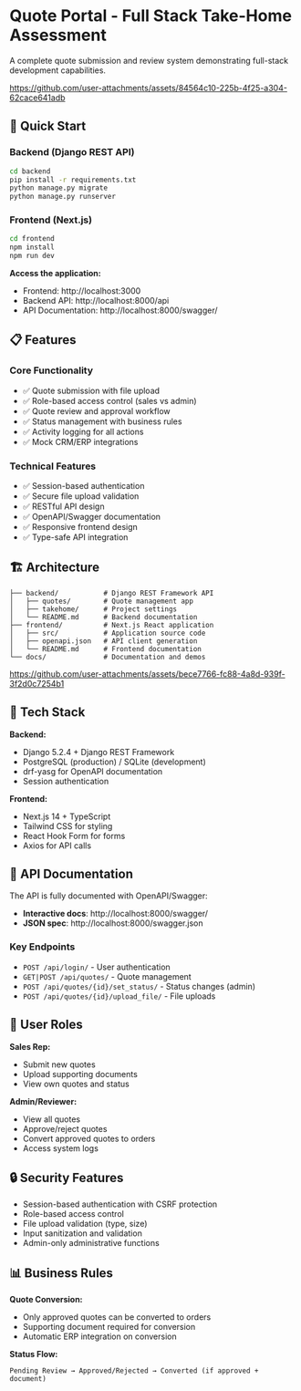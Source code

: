 # Quote Portal - Full Stack Take-Home Assessment

A complete quote submission and review system demonstrating full-stack development capabilities.

https://github.com/user-attachments/assets/84564c10-225b-4f25-a304-62cace641adb

## 🚀 Quick Start

### Backend (Django REST API)

```bash
cd backend
pip install -r requirements.txt
python manage.py migrate
python manage.py runserver
```

### Frontend (Next.js)

```bash
cd frontend
npm install
npm run dev
```

**Access the application:**

- Frontend: http://localhost:3000
- Backend API: http://localhost:8000/api
- API Documentation: http://localhost:8000/swagger/

## 📋 Features

### Core Functionality

- ✅ Quote submission with file upload
- ✅ Role-based access control (sales vs admin)
- ✅ Quote review and approval workflow
- ✅ Status management with business rules
- ✅ Activity logging for all actions
- ✅ Mock CRM/ERP integrations

### Technical Features

- ✅ Session-based authentication
- ✅ Secure file upload validation
- ✅ RESTful API design
- ✅ OpenAPI/Swagger documentation
- ✅ Responsive frontend design
- ✅ Type-safe API integration

## 🏗️ Architecture

```
├── backend/           # Django REST Framework API
│   ├── quotes/        # Quote management app
│   ├── takehome/      # Project settings
│   └── README.md      # Backend documentation
├── frontend/          # Next.js React application
│   ├── src/           # Application source code
│   ├── openapi.json   # API client generation
│   └── README.md      # Frontend documentation
└── docs/              # Documentation and demos
```

https://github.com/user-attachments/assets/bece7766-fc88-4a8d-939f-3f2d0c7254b1

## 🔧 Tech Stack

**Backend:**

- Django 5.2.4 + Django REST Framework
- PostgreSQL (production) / SQLite (development)
- drf-yasg for OpenAPI documentation
- Session authentication

**Frontend:**

- Next.js 14 + TypeScript
- Tailwind CSS for styling
- React Hook Form for forms
- Axios for API calls

## 📖 API Documentation

The API is fully documented with OpenAPI/Swagger:

- **Interactive docs**: http://localhost:8000/swagger/
- **JSON spec**: http://localhost:8000/swagger.json

### Key Endpoints

- `POST /api/login/` - User authentication
- `GET|POST /api/quotes/` - Quote management
- `POST /api/quotes/{id}/set_status/` - Status changes (admin)
- `POST /api/quotes/{id}/upload_file/` - File uploads

## 👥 User Roles

**Sales Rep:**

- Submit new quotes
- Upload supporting documents
- View own quotes and status

**Admin/Reviewer:**

- View all quotes
- Approve/reject quotes
- Convert approved quotes to orders
- Access system logs

## 🔒 Security Features

- Session-based authentication with CSRF protection
- Role-based access control
- File upload validation (type, size)
- Input sanitization and validation
- Admin-only administrative functions

## 📊 Business Rules

**Quote Conversion:**

- Only approved quotes can be converted to orders
- Supporting document required for conversion
- Automatic ERP integration on conversion

**Status Flow:**

```
Pending Review → Approved/Rejected → Converted (if approved + document)
```
